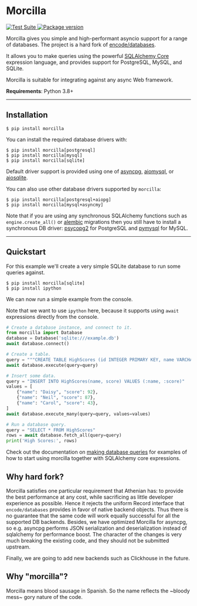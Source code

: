 # Morcilla

<p>
<a href="https://github.com/athenianco/morcilla/actions">
    <img src="https://github.com/athenianco/morcilla/workflows/Test%20Suite/badge.svg" alt="Test Suite">
</a>
<a href="https://pypi.org/project/morcilla/">
    <img src="https://badge.fury.io/py/morcilla.svg" alt="Package version">
</a>
</p>

Morcilla gives you simple and high-performant asyncio support for a range of databases.
The project is a hard fork of [encode/databases](https://github.com/encode/databases).

It allows you to make queries using the powerful [SQLAlchemy Core][sqlalchemy-core]
expression language, and provides support for PostgreSQL, MySQL, and SQLite.

Morcilla is suitable for integrating against any async Web framework.

**Requirements**: Python 3.8+

---

## Installation

```shell
$ pip install morcilla
```

You can install the required database drivers with:

```shell
$ pip install morcilla[postgresql]
$ pip install morcilla[mysql]
$ pip install morcilla[sqlite]
```

Default driver support is provided using one of [asyncpg][asyncpg], [aiomysql][aiomysql], or [aiosqlite][aiosqlite].

You can also use other database drivers supported by `morcilla`:

```shel
$ pip install morcilla[postgresql+aiopg]
$ pip install morcilla[mysql+asyncmy]
```

Note that if you are using any synchronous SQLAlchemy functions such as `engine.create_all()` or [alembic][alembic] migrations then you still have to install a synchronous DB driver: [psycopg2][psycopg2] for PostgreSQL and [pymysql][pymysql] for MySQL.

---

## Quickstart

For this example we'll create a very simple SQLite database to run some
queries against.

```shell
$ pip install morcilla[sqlite]
$ pip install ipython
```

We can now run a simple example from the console.

Note that we want to use `ipython` here, because it supports using `await`
expressions directly from the console.

```python
# Create a database instance, and connect to it.
from morcilla import Database
database = Database('sqlite:///example.db')
await database.connect()

# Create a table.
query = """CREATE TABLE HighScores (id INTEGER PRIMARY KEY, name VARCHAR(100), score INTEGER)"""
await database.execute(query=query)

# Insert some data.
query = "INSERT INTO HighScores(name, score) VALUES (:name, :score)"
values = [
    {"name": "Daisy", "score": 92},
    {"name": "Neil", "score": 87},
    {"name": "Carol", "score": 43},
]
await database.execute_many(query=query, values=values)

# Run a database query.
query = "SELECT * FROM HighScores"
rows = await database.fetch_all(query=query)
print('High Scores:', rows)
```

Check out the documentation on [making database queries](https://www.encode.io/morcilla/database_queries/)
for examples of how to start using morcilla together with SQLAlchemy core expressions.

## Why hard fork?

Morcilla satisfies one particular requirement that Athenian has: to provide the best performance
at any cost, while sacrificing as little developer experience as possible. Hence it rejects
the uniform Record interface that `encode/databases` provides in favor of native backend objects.
Thus there is no guarantee that the same code will work equally successful for all the supported
DB backends. Besides, we have optimized Morcilla for asyncpg, so e.g. asyncpg performs JSON serialization and
deserialization instead of sqlalchemy for performance boost. The character of the changes is
very much breaking the existing code, and they should not be submitted upstream.

Finally, we are going to add new backends such as Clickhouse in the future.

## Why "morcilla"?

Morcilla means blood sausage in Spanish. So the name reflects the ~bloody mess~ gory nature of the code.

[sqlalchemy-core]: https://docs.sqlalchemy.org/en/latest/core/
[sqlalchemy-core-tutorial]: https://docs.sqlalchemy.org/en/latest/core/tutorial.html
[alembic]: https://alembic.sqlalchemy.org/en/latest/
[psycopg2]: https://www.psycopg.org/
[pymysql]: https://github.com/PyMySQL/PyMySQL
[asyncpg]: https://github.com/MagicStack/asyncpg
[aiomysql]: https://github.com/aio-libs/aiomysql
[aiosqlite]: https://github.com/jreese/aiosqlite
